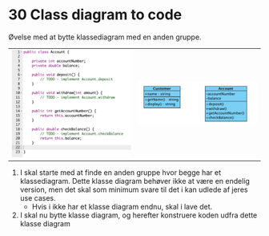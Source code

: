 # 30 Class diagram to code
Øvelse med at bytte klassediagram med en anden gruppe.

<table>
  <tr>
    <td><img src="https://github.com/dat18v2/30_classdiagram_to_code/blob/master/img/account.png"/></td>
    <td><img src="https://github.com/dat18v2/30_classdiagram_to_code/blob/master/img/Screen%20Shot%202018-04-16%20at%2009.13.11.png" /></td>
  </tr>
</table>





1. I skal starte med at finde en anden gruppe hvor begge har et klassediagram. Dette klasse diagram behøver ikke at være en endelig version, men det skal som minimum svare til det i kan udlede af jeres use cases. 
    * Hvis i ikke har et klasse diagram endnu, skal i lave det.
2. I skal nu bytte klasse diagram, og herefter konstruere koden udfra dette klasse diagram
  


